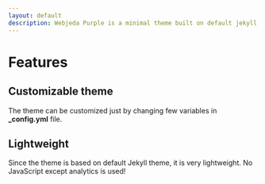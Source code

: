 ```yaml
---
layout: default
description: Webjeda Purple is a minimal theme built on default jekyll theme. It is very light highly customizable. Suitable for minimal blogs.
---
```


# Features

## Customizable theme
The theme can be customized just by changing few variables in **_config.yml** file.

## Lightweight
Since the theme is based on default Jekyll theme, it is very lightweight. No JavaScript except analytics is used!
